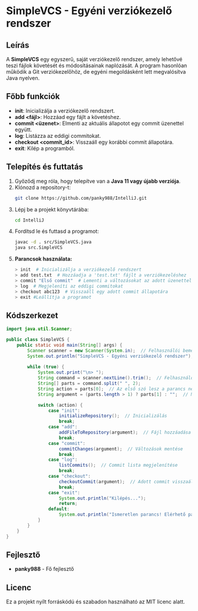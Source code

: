 # SimpleVCS - Egyéni verziókezelő rendszer

## Leírás
A **SimpleVCS** egy egyszerű, saját verziókezelő rendszer, amely lehetővé teszi fájlok követését és módosításainak naplózását. A program hasonlóan működik a Git verziókezelőhöz, de egyéni megoldásként lett megvalósítva Java nyelven.

## Főbb funkciók
- **init**: Inicializálja a verziókezelő rendszert.
- **add <fájl>**: Hozzáad egy fájlt a követéshez.
- **commit <üzenet>**: Elmenti az aktuális állapotot egy commit üzenettel együtt.
- **log**: Listázza az eddigi commitokat.
- **checkout <commit_id>**: Visszaáll egy korábbi commit állapotára.
- **exit**: Kilép a programból.

## Telepítés és futtatás
1. Győződj meg róla, hogy telepítve van a **Java 11 vagy újabb verziója**.
2. Klónozd a repository-t:
   ```sh
   git clone https://github.com/panky988/IntelliJ.git
   ```
3. Lépj be a projekt könyvtárába:
   ```sh
   cd IntelliJ
   ```
4. Fordítsd le és futtasd a programot:
   ```sh
   javac -d . src/SimpleVCS.java
   java src.SimpleVCS
   ```
5. **Parancsok használata:**
   ```sh
   > init  # Inicializálja a verziókezelő rendszert
   > add test.txt  # Hozzáadja a 'test.txt' fájlt a verziókezeléshez
   > commit "Első commit"  # Lementi a változásokat az adott üzenettel
   > log  # Megjeleníti az eddigi commitokat
   > checkout abc123  # Visszaáll egy adott commit állapotára
   > exit #Leállítja a programot
   ```

## Kódszerkezet

```java
import java.util.Scanner;

public class SimpleVCS {
    public static void main(String[] args) {
        Scanner scanner = new Scanner(System.in);  // Felhasználói bemenet olvasása
        System.out.println("SimpleVCS - Egyéni verziókezelő rendszer");
        
        while (true) {
            System.out.print("\n> ");
            String command = scanner.nextLine().trim();  // Felhasználói parancs beolvasása
            String[] parts = command.split(" ", 2);
            String action = parts[0];  // Az első szó lesz a parancs neve
            String argument = (parts.length > 1) ? parts[1] : "";  // Második rész az argumentum

            switch (action) {
                case "init":
                    initializeRepository();  // Inicializálás
                    break;
                case "add":
                    addFileToRepository(argument);  // Fájl hozzáadása
                    break;
                case "commit":
                    commitChanges(argument);  // Változások mentése
                    break;
                case "log":
                    listCommits();  // Commit lista megjelenítése
                    break;
                case "checkout":
                    checkoutCommit(argument);  // Adott commit visszaállítása
                    break;
                case "exit":
                    System.out.println("Kilépés...");
                    return;
                default:
                    System.out.println("Ismeretlen parancs! Elérhető parancsok: init, add <fájl>, commit <üzenet>, log, checkout <commit_id>, exit");
            }
        }
    }
}
```

## Fejlesztő
- **panky988** - Fő fejlesztő

## Licenc
Ez a projekt nyílt forráskódú és szabadon használható az MIT licenc alatt.

